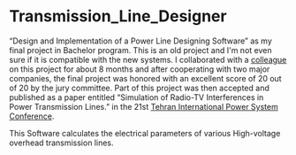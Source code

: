 # Transmission_Line_Designer
“Design and Implementation of a Power Line Designing Software” as my final project in Bachelor program.
This is an old project and I'm not even sure if it is compatible with the new systems.
I collaborated with a [colleague](https://github.com/ka7eh) on this project for about 8 months and after cooperating with two major companies, 
the final project was honored with an excellent score of 20 out of 20 by the jury committee.
Part of this project was then accepted and published as a paper entitled “Simulation of Radio-TV Interferences in Power Transmission Lines.”
in the 21st [Tehran International Power System Conference](http://psc-ir.com/en/).

This Software calculates the electrical parameters of various High-voltage overhead transmission lines.
